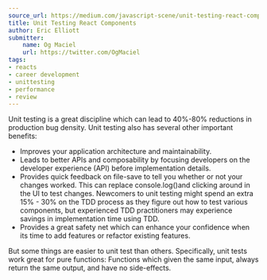 ```yaml
---
source_url: https://medium.com/javascript-scene/unit-testing-react-components-aeda9a44aae2
title: Unit Testing React Components
author: Eric Elliott
submitter:
    name: Og Maciel
    url: https://twitter.com/OgMaciel
tags:
- reacts
- career development
- unittesting
- performance
- review
---
```


Unit testing is a great discipline which can lead to 40%-80% reductions in production bug density. Unit testing also has several other important benefits:

-   Improves your application architecture and maintainability.
-   Leads to better APIs and composability by focusing developers on the developer experience (API) before implementation details.
-   Provides quick feedback on file-save to tell you whether or not your changes worked. This can replace console.log()and clicking around in the UI to test changes. Newcomers to unit testing might spend an extra 15% - 30% on the TDD process as they figure out how to test various components, but experienced TDD practitioners may experience savings in implementation time using TDD.
-   Provides a great safety net which can enhance your confidence when its time to add features or refactor existing features.

But some things are easier to unit test than others. Specifically, unit tests work great for pure functions: Functions which given the same input, always return the same output, and have no side-effects.
